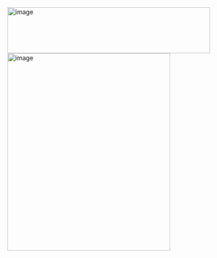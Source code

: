 
<img width="457" height="104" alt="image" src="https://github.com/user-attachments/assets/a14a46a5-3f6b-4e11-8ea1-ef1419013689" />


<img width="367" height="447" alt="image" src="https://github.com/user-attachments/assets/34340850-f4aa-4049-886b-e525c88df207" />



